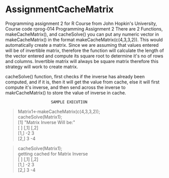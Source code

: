 # AssignmentCacheMatrix
Programming assignment 2 for R Course from John Hopkin's University, Course code rprog-014
Programming Assignment 2 
There are 2 Functions, makeCacheMatrix(), and cacheSolve() you can put any numeric vector in makeCacheMatrix() in     the format makeCacheMatrix(c(4,3,3,2)). This would automatically create a matrix. Since we are assuming that values entered will be of invertible matrix, therefore the function will calculate the length of the vector entered and compute its square root to determine it's no of rows and columns. Invertible matrix will always be square matrix therefore this strategy will work to create matrix.                            
                                                                                             
cacheSolve() function, first checks if the inverse has already been computed, and if it is, then it will get the value from cache, else it will first compute it's inverse, and then send across the inverse to makrCacheMatrix() to store the value of inverse in cache.                
                                                              
                                                              
                        SAMPLE EXECUTION                      
                                                              
   > Matrix1<-makeCacheMatrix(c(4,3,3,2));                    
   > cacheSolve(Matrix1);                                     
     [1] "Matrix Inverse Will be:"                              
    [  ]  [,1] [,2]                                            
    [1,]   -2    3                                            
    [2,]    3   -4                                            
                                                              
   > cacheSolve(Matrix1);                                     
     getting cached for Matrix Inverse                        
     [  ]  [,1] [,2]                                          
     [1,]   -2    3                                            
     [2,]    3   -4                                           

